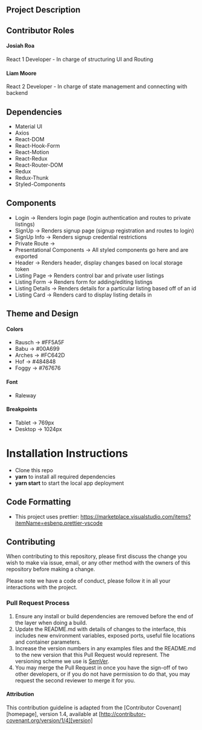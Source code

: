 ## Project Description

## Contributor Roles
#### Josiah Roa
React 1 Developer - In charge of structuring UI and Routing

#### Liam Moore
React 2 Developer - In charge of state management and connecting with backend

## Dependencies
* Material UI
* Axios
* React-DOM
* React-Hook-Form
* React-Motion
* React-Redux
* React-Router-DOM
* Redux
* Redux-Thunk
* Styled-Components

## Components
* Login -> Renders login page (login authentication and routes to private listings)
* SignUp -> Renders signup page (signup registration and routes to login)
* SignUp Info -> Renders signup credential restrictions
* Private Route ->
* Presentational Components -> All styled components go here and are exported
* Header -> Renders header, display changes based on local storage token
* Listing Page -> Renders control bar and private user listings
* Listing Form -> Renders form for adding/editing listings
* Listing Details -> Renders details for a particular listing based off of an id
* Listing Card -> Renders card to display listing details in

## Theme and Design
#### Colors
 * Rausch -> #FF5A5F
 * Babu -> #00A699
 * Arches -> #FC642D
 * Hof -> #484848
 * Foggy -> #767676
 
#### Font
 * Raleway
 
#### Breakpoints
 * Tablet -> 769px
 * Desktop -> 1024px
 
# Installation Instructions
- Clone this repo
- **yarn** to install all required dependencies
- **yarn start** to start the local app deployment

## Code Formatting
- This project uses prettier: https://marketplace.visualstudio.com/items?itemName=esbenp.prettier-vscode

## Contributing

When contributing to this repository, please first discuss the change you wish to make via issue,
email, or any other method with the owners of this repository before making a change. 

Please note we have a code of conduct, please follow it in all your interactions with the project.

### Pull Request Process

1. Ensure any install or build dependencies are removed before the end of the layer when doing a 
   build.
2. Update the README.md with details of changes to the interface, this includes new environment 
   variables, exposed ports, useful file locations and container parameters.
3. Increase the version numbers in any examples files and the README.md to the new version that this
   Pull Request would represent. The versioning scheme we use is [SemVer](http://semver.org/).
4. You may merge the Pull Request in once you have the sign-off of two other developers, or if you 
   do not have permission to do that, you may request the second reviewer to merge it for you.

#### Attribution

This contribution guideline is adapted from the [Contributor Covenant][homepage], version 1.4,
available at [http://contributor-covenant.org/version/1/4][version]
